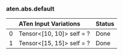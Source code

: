 ### aten.abs.default
|    | ATen Input Variations     | Status   |
|---:|:--------------------------|:---------|
|  0 | Tensor<[10, 10]> self = ? | Done     |
|  1 | Tensor<[15, 15]> self = ? | Done     |

